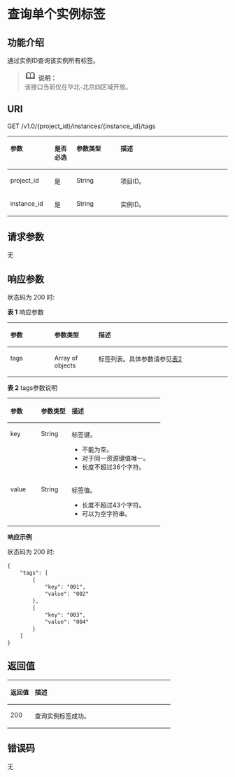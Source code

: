 # 查询单个实例标签<a name="ZH-CN_TOPIC_0186337245"></a>

## 功能介绍<a name="section18984527132612"></a>

通过实例ID查询该实例所有标签。

>![](public_sys-resources/icon-note.gif) **说明：**   
>该接口当前仅在华北-北京四区域开放。  

## URI<a name="section59852027192618"></a>

GET /v1.0/\{project\_id\}/instances/\{instance\_id\}/tags

<a name="table99861727192614"></a>
<table><thead align="left"><tr id="row81081928102610"><th class="cellrowborder" valign="top" width="20%" id="mcps1.1.5.1.1"><p id="p181086281263"><a name="p181086281263"></a><a name="p181086281263"></a>参数</p>
</th>
<th class="cellrowborder" valign="top" width="10%" id="mcps1.1.5.1.2"><p id="p141081928112615"><a name="p141081928112615"></a><a name="p141081928112615"></a>是否必选</p>
</th>
<th class="cellrowborder" valign="top" width="20%" id="mcps1.1.5.1.3"><p id="p1310917287265"><a name="p1310917287265"></a><a name="p1310917287265"></a>参数类型</p>
</th>
<th class="cellrowborder" valign="top" width="50%" id="mcps1.1.5.1.4"><p id="p810902892615"><a name="p810902892615"></a><a name="p810902892615"></a>描述</p>
</th>
</tr>
</thead>
<tbody><tr id="row1110972820262"><td class="cellrowborder" valign="top" width="20%" headers="mcps1.1.5.1.1 "><p id="p210902815261"><a name="p210902815261"></a><a name="p210902815261"></a>project_id</p>
</td>
<td class="cellrowborder" valign="top" width="10%" headers="mcps1.1.5.1.2 "><p id="p10109728152618"><a name="p10109728152618"></a><a name="p10109728152618"></a>是</p>
</td>
<td class="cellrowborder" valign="top" width="20%" headers="mcps1.1.5.1.3 "><p id="p91095285263"><a name="p91095285263"></a><a name="p91095285263"></a>String</p>
</td>
<td class="cellrowborder" valign="top" width="50%" headers="mcps1.1.5.1.4 "><p id="p1810952852612"><a name="p1810952852612"></a><a name="p1810952852612"></a>项目ID。</p>
</td>
</tr>
<tr id="row171091328182618"><td class="cellrowborder" valign="top" width="20%" headers="mcps1.1.5.1.1 "><p id="p15109628112616"><a name="p15109628112616"></a><a name="p15109628112616"></a>instance_id</p>
</td>
<td class="cellrowborder" valign="top" width="10%" headers="mcps1.1.5.1.2 "><p id="p910972817268"><a name="p910972817268"></a><a name="p910972817268"></a>是</p>
</td>
<td class="cellrowborder" valign="top" width="20%" headers="mcps1.1.5.1.3 "><p id="p1610932815265"><a name="p1610932815265"></a><a name="p1610932815265"></a>String</p>
</td>
<td class="cellrowborder" valign="top" width="50%" headers="mcps1.1.5.1.4 "><p id="p10109152882617"><a name="p10109152882617"></a><a name="p10109152882617"></a>实例ID。</p>
</td>
</tr>
</tbody>
</table>

## 请求参数<a name="section699514278267"></a>

无

## 响应参数<a name="section1399662792618"></a>

状态码为 200 时:

**表 1**  响应参数

<a name="table69981127182612"></a>
<table><thead align="left"><tr id="row2109128182617"><th class="cellrowborder" valign="top" width="20%" id="mcps1.2.4.1.1"><p id="p210916287268"><a name="p210916287268"></a><a name="p210916287268"></a>参数</p>
</th>
<th class="cellrowborder" valign="top" width="20%" id="mcps1.2.4.1.2"><p id="p141091428162612"><a name="p141091428162612"></a><a name="p141091428162612"></a>参数类型</p>
</th>
<th class="cellrowborder" valign="top" width="60%" id="mcps1.2.4.1.3"><p id="p20109028162614"><a name="p20109028162614"></a><a name="p20109028162614"></a>描述</p>
</th>
</tr>
</thead>
<tbody><tr id="row161091628102619"><td class="cellrowborder" valign="top" width="20%" headers="mcps1.2.4.1.1 "><p id="p1110102882615"><a name="p1110102882615"></a><a name="p1110102882615"></a>tags</p>
</td>
<td class="cellrowborder" valign="top" width="20%" headers="mcps1.2.4.1.2 "><p id="p811013288266"><a name="p811013288266"></a><a name="p811013288266"></a>Array of objects</p>
</td>
<td class="cellrowborder" valign="top" width="60%" headers="mcps1.2.4.1.3 "><p id="p911032817269"><a name="p911032817269"></a><a name="p911032817269"></a>标签列表。具体参数请参见<a href="#table101242816266">表2</a></p>
</td>
</tr>
</tbody>
</table>

**表 2**  tags参数说明

<a name="table101242816266"></a>
<table><thead align="left"><tr id="row9110112812267"><th class="cellrowborder" valign="top" width="20%" id="mcps1.2.4.1.1"><p id="p1110172816268"><a name="p1110172816268"></a><a name="p1110172816268"></a>参数</p>
</th>
<th class="cellrowborder" valign="top" width="20%" id="mcps1.2.4.1.2"><p id="p19110192816268"><a name="p19110192816268"></a><a name="p19110192816268"></a>参数类型</p>
</th>
<th class="cellrowborder" valign="top" width="60%" id="mcps1.2.4.1.3"><p id="p111022815263"><a name="p111022815263"></a><a name="p111022815263"></a>描述</p>
</th>
</tr>
</thead>
<tbody><tr id="row141101228162617"><td class="cellrowborder" valign="top" width="20%" headers="mcps1.2.4.1.1 "><p id="p12110928142612"><a name="p12110928142612"></a><a name="p12110928142612"></a>key</p>
</td>
<td class="cellrowborder" valign="top" width="20%" headers="mcps1.2.4.1.2 "><p id="p91103287266"><a name="p91103287266"></a><a name="p91103287266"></a>String</p>
</td>
<td class="cellrowborder" valign="top" width="60%" headers="mcps1.2.4.1.3 "><p id="p3110628162619"><a name="p3110628162619"></a><a name="p3110628162619"></a>标签键。</p>
<a name="ul147066492238"></a><a name="ul147066492238"></a><ul id="ul147066492238"><li>不能为空。</li><li>对于同一资源键值唯一。</li><li>长度不超过36个字符。</li></ul>
</td>
</tr>
<tr id="row171107287260"><td class="cellrowborder" valign="top" width="20%" headers="mcps1.2.4.1.1 "><p id="p6110132816268"><a name="p6110132816268"></a><a name="p6110132816268"></a>value</p>
</td>
<td class="cellrowborder" valign="top" width="20%" headers="mcps1.2.4.1.2 "><p id="p16110128132620"><a name="p16110128132620"></a><a name="p16110128132620"></a>String</p>
</td>
<td class="cellrowborder" valign="top" width="60%" headers="mcps1.2.4.1.3 "><p id="p31101228162617"><a name="p31101228162617"></a><a name="p31101228162617"></a>标签值。</p>
<a name="ul3581844112311"></a><a name="ul3581844112311"></a><ul id="ul3581844112311"><li>长度不超过43个字符。</li><li>可以为空字符串。</li></ul>
</td>
</tr>
</tbody>
</table>

**响应示例**

状态码为 200 时:

```
{
    "tags": [
        {
            "key": "001",
            "value": "002"
        },
        {
            "key": "003",
            "value": "004"
        }
    ]
}
```

## 返回值<a name="section72922812615"></a>

<a name="table830528112614"></a>
<table><thead align="left"><tr id="row61115288266"><th class="cellrowborder" valign="top" width="15%" id="mcps1.1.3.1.1"><p id="p1411142817261"><a name="p1411142817261"></a><a name="p1411142817261"></a>返回值</p>
</th>
<th class="cellrowborder" valign="top" width="85%" id="mcps1.1.3.1.2"><p id="p511132812614"><a name="p511132812614"></a><a name="p511132812614"></a>描述</p>
</th>
</tr>
</thead>
<tbody><tr id="row011152816269"><td class="cellrowborder" valign="top" width="15%" headers="mcps1.1.3.1.1 "><p id="p9111172810268"><a name="p9111172810268"></a><a name="p9111172810268"></a>200</p>
</td>
<td class="cellrowborder" valign="top" width="85%" headers="mcps1.1.3.1.2 "><p id="p13111028192616"><a name="p13111028192616"></a><a name="p13111028192616"></a>查询实例标签成功。</p>
</td>
</tr>
</tbody>
</table>

## 错误码<a name="section13322814267"></a>

无

